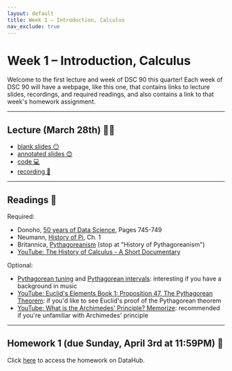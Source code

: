 ```yaml
---
layout: default
title: Week 1 – Introduction, Calculus
nav_exclude: true
---
```


<script src="https://cdn.mathjax.org/mathjax/latest/MathJax.js?config=TeX-AMS-MML_HTMLorMML" type="text/javascript"></script>

# Week 1 – Introduction, Calculus

Welcome to the first lecture and week of DSC 90 this quarter! Each week of DSC 90 will have a webpage, like this one, that contains links to lecture slides, recordings, and required readings, and also contains a link to that week's homework assignment.

---


## Lecture (March 28th) 👨‍🏫

- [blank slides 😶](../../slides/lec01.pdf)
- [annotated slides 😊](../../slides/lec01-annotated.pdf)
- [code 💻](http://datahub.ucsd.edu/user-redirect/git-sync?repo=https://github.com/dsc-courses/dsc90-2022-sp&subPath=lecture/lec01/lec01.ipynb)
- [recording 🎥](https://www.youtube.com/watch?v=AnVIjHUbJoA)

---

## Readings 📖

Required:
- Donoho, [50 years of Data Science](https://www.tandfonline.com/doi/pdf/10.1080/10618600.2017.1384734), Pages 745-749
- Neumann, [History of Pi](../../../resources/readings/lec01/history-of-pi-neumann-chapter-1.pdf), Ch. 1
- Britannica, [Pythagoreanism](https://www.britannica.com/science/Pythagoreanism) (stop at "History of Pythagoreanism")
- [YouTube: The History of Calculus - A Short Documentary](https://www.youtube.com/watch?v=6wb60tcilMQ)

Optional:
- [Pythagorean tuning](https://www.youtube.com/watch?v=feeB8ci38jE) and [Pythagorean intervals](https://www.phys.uconn.edu/~gibson/Notes/Section3_2/Sec3_2.htm): interesting if you have a background in music
- [YouTube: Euclid's Elements Book 1: Proposition 47, The Pythagorean Theorem](https://www.youtube.com/watch?v=6Btw3xct24Q): if you'd like to see Euclid's proof of the Pythagorean theorem
- [YouTube: What is the Archimedes' Principle? Memorize](https://www.youtube.com/watch?v=05WkCPORlj4): recommended if you're unfamiliar with Archimedes' principle

---

## Homework 1 (due Sunday, April 3rd at 11:59PM) 📝

Click [here](http://datahub.ucsd.edu/user-redirect/git-sync?repo=https://github.com/dsc-courses/dsc90-2022-sp&subPath=homework/hw01/hw01-student.ipynb) to access the homework on DataHub.